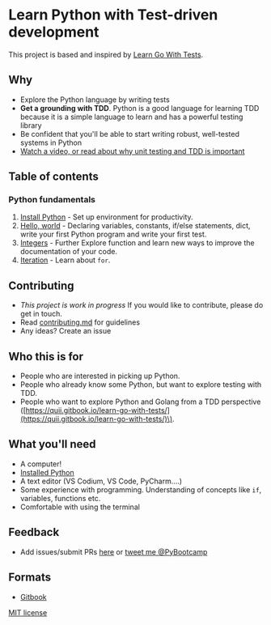 # Learn Python with Test-driven development

This project is based and inspired by [Learn Go With Tests](https://quii.gitbook.io/learn-go-with-tests/).

## Why

* Explore the Python language by writing tests
* **Get a grounding with TDD**. Python is a good language for learning TDD because it is a simple language to learn and has a powerful testing library
* Be confident that you'll be able to start writing robust, well-tested systems in Python
* [Watch a video, or read about why unit testing and TDD is important](meta/why.md)

## Table of contents

### Python fundamentals

1. [Install Python](python-fundamentals/install-python.md) - Set up environment for productivity.
2. [Hello, world](python-fundamentals/hello-world.md) - Declaring variables, constants, if/else statements, dict, write your first Python program and write your first test.
3. [Integers](python-fundamentals/integers.md) - Further Explore function and learn new ways to improve the documentation of your code.
4. [Iteration](python-fundamentals/iteration.md) - Learn about `for`.

## Contributing

* _This project is work in progress_ If you would like to contribute, please do get in touch.
* Read [contributing.md](meta/contributing.md) for guidelines
* Any ideas? Create an issue

## Who this is for

* People who are interested in picking up Python.
* People who already know some Python, but want to explore testing with TDD.
* People who want to explore Python and Golang from a TDD perspective \([https://quii.gitbook.io/learn-go-with-tests/](https://quii.gitbook.io/learn-go-with-tests/)\).

## What you'll need

* A computer!
* [Installed Python](https://www.python.org/)
* A text editor \(VS Codium, VS Code, PyCharm....\)
* Some experience with programming. Understanding of concepts like `if`, variables, functions etc.
* Comfortable with using the terminal

## Feedback

* Add issues/submit PRs [here](https://github.com/py-bootcamp/learn-python-with-tdd) or [tweet me @PyBootcamp](https://twitter.com/pybootcamp)

## Formats

* [Gitbook](https://learn-python-with-tdd.pybootcamp.com)

[MIT license](https://github.com/py-bootcamp/learn-python-with-tdd/tree/20c300eac3437632e8f7a4f8f0752e185b1800b5/LICENSE.md)

